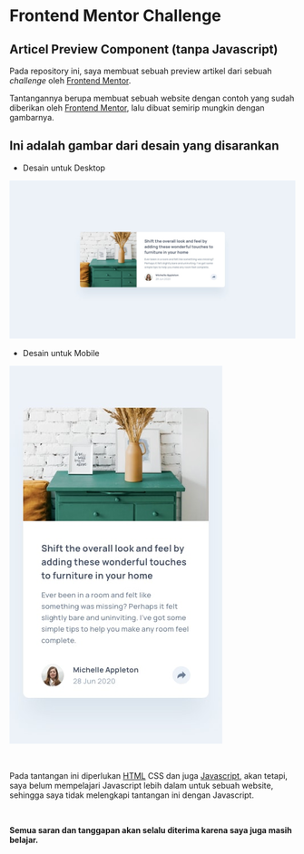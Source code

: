 # Frontend Mentor Challenge
## Articel Preview Component (tanpa Javascript)
Pada repository ini, saya membuat sebuah preview artikel dari sebuah _challenge_ oleh [Frontend Mentor](https://www.frontendmentor.io/). 

Tantangannya berupa membuat sebuah website dengan contoh yang sudah diberikan oleh [Frontend Mentor](https://www.frontendmentor.io/), lalu dibuat semirip mungkin dengan gambarnya. 

## Ini adalah gambar dari desain yang disarankan

- Desain untuk Desktop

![Desktop Design](./design/desktop-design.jpg "Desain yang disarankkan")

- Desain untuk Mobile

![Mobile Design](./design/mobile-design.jpg "Desain yang disarankan")

&nbsp;

Pada tantangan ini diperlukan [HTML](https://html.com) CSS dan juga [Javascript](https://www.javascript.com), akan tetapi, saya belum mempelajari Javascript lebih dalam untuk sebuah website, sehingga saya tidak melengkapi tantangan ini dengan Javascript.

&nbsp;

**Semua saran dan tanggapan akan selalu diterima karena saya juga masih belajar.**

